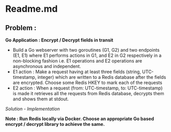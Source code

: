 # Readme.md

## Problem :

**Go Application : Encrypt / Decrypt fields in transit**

- Build a Go webserver with two goroutines (G1, G2) and two endpoints (E1, E1) where E1 performs actions in G1, and E2
  in G2 respectively in a non-blocking fashion i.e. E1 operations and E2 operations are asynchronous and independent.
- E1 action : Make a request having at least three fields (string, UTC-timestamp, integer) which are written to a Redis
  database after the fields are encrypted. Choose some Redis HKEY to mark each of the requests
- E2 action : When a request (from: UTC-timestamp, to: UTC-timestamp) is made it retrieves all the requests from Redis
  database, decrypts them and shows them at stdout.

*Solution - Implementation*

**Note : Run Redis locally via Docker. Choose an appropriate Go based encrypt / decrypt library
to achieve the same.**